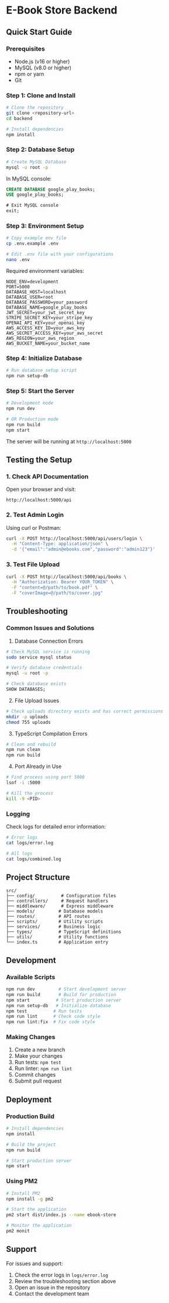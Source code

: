 # E-Book Store Backend

## Quick Start Guide

### Prerequisites
- Node.js (v16 or higher)
- MySQL (v8.0 or higher)
- npm or yarn
- Git

### Step 1: Clone and Install
```bash
# Clone the repository
git clone <repository-url>
cd backend

# Install dependencies
npm install
```

### Step 2: Database Setup
```bash
# Create MySQL Database
mysql -u root -p
```

In MySQL console:
```sql
CREATE DATABASE google_play_books;
USE google_play_books;

# Exit MySQL console
exit;
```

### Step 3: Environment Setup
```bash
# Copy example env file
cp .env.example .env

# Edit .env file with your configurations
nano .env
```

Required environment variables:
```env
NODE_ENV=development
PORT=5000
DATABASE_HOST=localhost
DATABASE_USER=root
DATABASE_PASSWORD=your_password
DATABASE_NAME=google_play_books
JWT_SECRET=your_jwt_secret_key
STRIPE_SECRET_KEY=your_stripe_key
OPENAI_API_KEY=your_openai_key
AWS_ACCESS_KEY_ID=your_aws_key
AWS_SECRET_ACCESS_KEY=your_aws_secret
AWS_REGION=your_aws_region
AWS_BUCKET_NAME=your_bucket_name
```

### Step 4: Initialize Database
```bash
# Run database setup script
npm run setup-db
```

### Step 5: Start the Server
```bash
# Development mode
npm run dev

# OR Production mode
npm run build
npm start
```

The server will be running at `http://localhost:5000`

## Testing the Setup

### 1. Check API Documentation
Open your browser and visit:
```
http://localhost:5000/api
```

### 2. Test Admin Login
Using curl or Postman:
```bash
curl -X POST http://localhost:5000/api/users/login \
  -H "Content-Type: application/json" \
  -d '{"email":"admin@ebooks.com","password":"admin123"}'
```

### 3. Test File Upload
```bash
curl -X POST http://localhost:5000/api/books \
  -H "Authorization: Bearer YOUR_TOKEN" \
  -F "content=@/path/to/book.pdf" \
  -F "coverImage=@/path/to/cover.jpg"
```

## Troubleshooting

### Common Issues and Solutions

1. Database Connection Errors
```bash
# Check MySQL service is running
sudo service mysql status

# Verify database credentials
mysql -u root -p

# Check database exists
SHOW DATABASES;
```

2. File Upload Issues
```bash
# Check uploads directory exists and has correct permissions
mkdir -p uploads
chmod 755 uploads
```

3. TypeScript Compilation Errors
```bash
# Clean and rebuild
npm run clean
npm run build
```

4. Port Already in Use
```bash
# Find process using port 5000
lsof -i :5000

# Kill the process
kill -9 <PID>
```

### Logging

Check logs for detailed error information:
```bash
# Error logs
cat logs/error.log

# All logs
cat logs/combined.log
```

## Project Structure
```
src/
├── config/          # Configuration files
├── controllers/     # Request handlers
├── middleware/      # Express middleware
├── models/         # Database models
├── routes/         # API routes
├── scripts/        # Utility scripts
├── services/       # Business logic
├── types/          # TypeScript definitions
├── utils/          # Utility functions
└── index.ts        # Application entry
```

## Development

### Available Scripts
```bash
npm run dev         # Start development server
npm run build       # Build for production
npm start          # Start production server
npm run setup-db   # Initialize database
npm test          # Run tests
npm run lint      # Check code style
npm run lint:fix  # Fix code style
```

### Making Changes
1. Create a new branch
2. Make your changes
3. Run tests: `npm test`
4. Run linter: `npm run lint`
5. Commit changes
6. Submit pull request

## Deployment

### Production Build
```bash
# Install dependencies
npm install

# Build the project
npm run build

# Start production server
npm start
```

### Using PM2
```bash
# Install PM2
npm install -g pm2

# Start the application
pm2 start dist/index.js --name ebook-store

# Monitor the application
pm2 monit
```

## Support

For issues and support:
1. Check the error logs in `logs/error.log`
2. Review the troubleshooting section above
3. Open an issue in the repository
4. Contact the development team